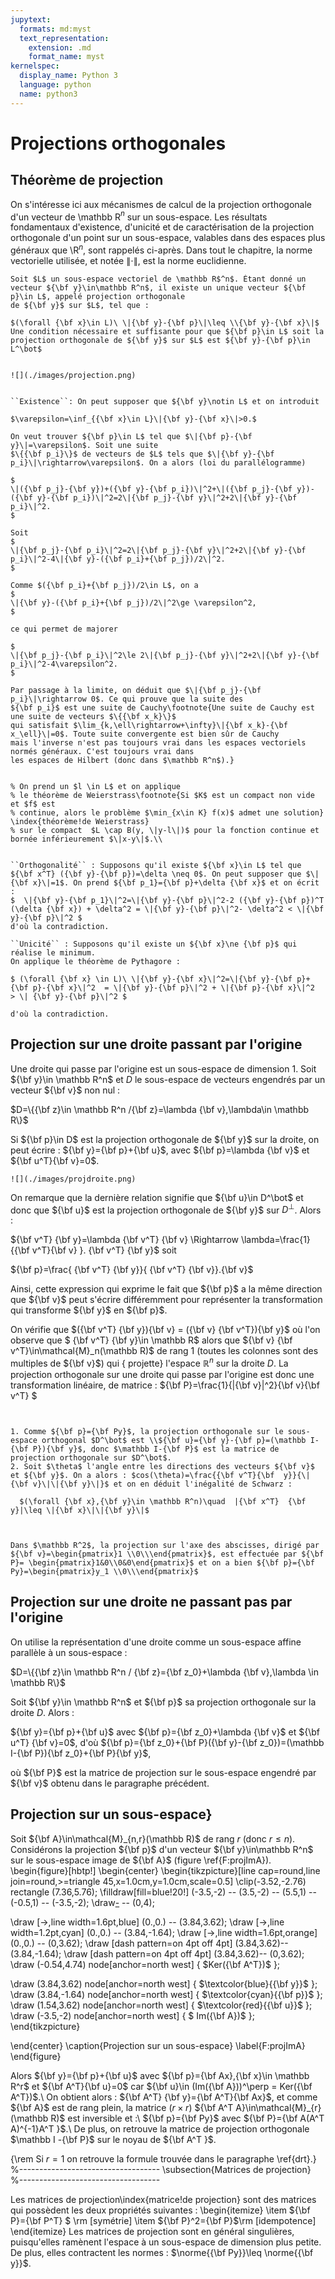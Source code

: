 ```yaml
---
jupytext:
  formats: md:myst
  text_representation:
    extension: .md
    format_name: myst
kernelspec:
  display_name: Python 3
  language: python
  name: python3
---
```

# Projections orthogonales


## Théorème de projection
On s'intéresse ici aux mécanismes de calcul de la projection orthogonale d'un vecteur de \mathbb R$^n$ sur un sous-espace. Les résultats fondamentaux d'existence, d'unicité et de caractérisation de la projection orthogonale d'un point sur un sous-espace, valables dans des espaces plus généraux que \R$^n$, sont rappelés ci-après. Dans tout le chapitre,
la norme vectorielle utilisée, et notée $\|\cdot\|$, est la norme euclidienne.

````{prf:theorem} Théorème de projection
Soit $L$ un sous-espace vectoriel de \mathbb R$^n$. Étant donné un vecteur ${\bf y}\in\mathbb R^n$, il existe un unique vecteur ${\bf p}\in L$, appelé projection orthogonale
de ${\bf y}$ sur $L$, tel que :

$(\forall {\bf x}\in L)\ \|{\bf y}-{\bf p}\|\leq \\{\bf y}-{\bf x}\|$
Une condition nécessaire et suffisante pour que ${\bf p}\in L$ soit la projection orthogonale de ${\bf y}$ sur $L$ est ${\bf y}-{\bf p}\in L^\bot$
````
```{index} Projection orthogonale
```


```{margin} 
![](./images/projection.png)
```

````{prf:proof}

``Existence``: On peut supposer que ${\bf y}\notin L$ et on introduit 

$\varepsilon=\inf_{{\bf x}\in L}\|{\bf y}-{\bf x}\|>0.$ 

On veut trouver ${\bf p}\in L$ tel que $\|{\bf p}-{\bf y}\|=\varepsilon$. Soit une suite
$\{{\bf p_i}\}$ de vecteurs de $L$ tels que $\|{\bf y}-{\bf p_i}\|\rightarrow\varepsilon$. On a alors (loi du parallélogramme)

$
\|({\bf p_j}-{\bf y})+({\bf y}-{\bf p_i})\|^2+\|({\bf p_j}-{\bf y})-({\bf y}-{\bf p_i})\|^2=2\|{\bf p_j}-{\bf y}\|^2+2\|{\bf y}-{\bf p_i}\|^2.
$

Soit
$
\|{\bf p_j}-{\bf p_i}\|^2=2\|{\bf p_j}-{\bf y}\|^2+2\|{\bf y}-{\bf p_i}\|^2-4\|{\bf y}-({\bf p_i}+{\bf p_j})/2\|^2.
$

Comme $({\bf p_i}+{\bf p_j})/2\in L$, on a 
$
\|{\bf y}-({\bf p_i}+{\bf p_j})/2\|^2\ge \varepsilon^2,
$

ce qui permet de majorer

$
\|{\bf p_j}-{\bf p_i}\|^2\le 2\|{\bf p_j}-{\bf y}\|^2+2\|{\bf y}-{\bf p_i}\|^2-4\varepsilon^2.
$

Par passage à la limite, on déduit que $\|{\bf p_j}-{\bf p_i}\|\rightarrow 0$. Ce qui prouve que la suite des 
${\bf p_i}$ est une suite de Cauchy\footnote{Une suite de Cauchy est une suite de vecteurs $\{{\bf x_k}\}$
qui satisfait $\lim_{k,\ell\rightarrow+\infty}\|{\bf x_k}-{\bf x_\ell}\|=0$. Toute suite convergente est bien sûr de Cauchy
mais l'inverse n'est pas toujours vrai dans les espaces vectoriels normés généraux. C'est toujours vrai dans 
les espaces de Hilbert (donc dans $\mathbb R^n$).}


% On prend un $l \in L$ et on applique 
% le théorème de Weierstrass\footnote{Si $K$ est un compact non vide et $f$ est
% continue, alors le problème $\min_{x\in K} f(x)$ admet une solution} \index{théorème!de Weierstrass} 
% sur le compact  $L \cap B(y, \|y-l\|)$ pour la fonction continue et bornée inférieurement $\|x-y\|$.\\


``Orthogonalité`` : Supposons qu'il existe ${\bf x}\in L$ tel que ${\bf x^T} ({\bf y}-{\bf p})=\delta \neq 0$. On peut supposer que $\|{\bf x}\|=1$. On prend ${\bf p_1}={\bf p}+\delta {\bf x}$ et on écrit : 
$  \|{\bf y}-{\bf p_1}\|^2=\|{\bf y}-{\bf p}\|^2-2 ({\bf y}-{\bf p})^T (\delta {\bf x}) + \delta^2 = \|{\bf y}-{\bf p}\|^2- \delta^2 < \|{\bf y}-{\bf p}\|^2 $
d'où la contradiction.

``Unicité`` : Supposons qu'il existe un ${\bf x}\ne {\bf p}$ qui réalise le minimum.
On applique le théorème de Pythagore :

$ (\forall {\bf x} \in L)\ \|{\bf y}-{\bf x}\|^2=\|{\bf y}-{\bf p}+{\bf p}-{\bf x}\|^2  = \|{\bf y}-{\bf p}\|^2 + \|{\bf p}-{\bf x}\|^2  > \| {\bf y}-{\bf p}\|^2 $

d'où la contradiction. 
````

## Projection sur une droite passant par l'origine

Une droite qui passe par l'origine est un sous-espace de dimension 1. Soit ${\bf y}\in \mathbb R^n$ et $D$ le sous-espace de vecteurs engendrés par un vecteur ${\bf v}$ non nul : 

$D=\{{\bf z}\in \mathbb R^n /{\bf z}=\lambda {\bf v},\lambda\in \mathbb R\}$

Si ${\bf p}\in D$ est la projection orthogonale de ${\bf y}$ sur la droite, on peut écrire  : ${\bf y}={\bf p}+{\bf u}$, avec ${\bf p}=\lambda {\bf v}$ et ${\bf u^T}{\bf v}=0$. 

```{margin} 
![](./images/projdroite.png)
```

On remarque que la dernière relation signifie que ${\bf u}\in D^\bot$ et donc que ${\bf u}$ est la projection orthogonale de ${\bf y}$ sur $D^\bot$.
Alors :

${\bf v^T}  {\bf y}=\lambda {\bf v^T}  {\bf v} \Rightarrow \lambda=\frac{1}{{\bf v^T}{\bf v} }. {\bf v^T}  {\bf y}$
soit

${\bf p}=\frac{ {\bf v^T}  {\bf y}}{ {\bf v^T}  {\bf v}}.{\bf v}$

Ainsi, cette expression qui exprime le fait que ${\bf p}$ a la même direction que ${\bf v}$ peut s'écrire différemment pour représenter la transformation qui transforme ${\bf y}$ en ${\bf p}$.

On vérifie que $({\bf v^T}  {\bf y}){\bf v} = ({\bf v} {\bf v^T}){\bf y}$ où l'on observe que $ {\bf v^T}  {\bf y}\in \mathbb R$ alors que ${\bf v} {\bf v^T}\in\mathcal{M}_n(\mathbb R)$  de rang 1 (toutes les colonnes sont des multiples de ${\bf v}$) qui { projette} l'espace $\mathbb R^n$ sur la droite $D$. La projection orthogonale sur une droite qui passe par l'origine est donc une transformation linéaire, de matrice :
${\bf P}=\frac{1}{\|{\bf v}\|^2}{\bf v}{\bf v^T} $

```{index} Matrice;projection
```


```{prf:remark}

1. Comme ${\bf p}={\bf Py}$, la projection orthogonale sur le sous-espace orthogonal $D^\bot$ est \\${\bf u}={\bf y}-{\bf p}=(\mathbb I-{\bf P}){\bf y}$, donc $\mathbb I-{\bf P}$ est la matrice de projection orthogonale sur $D^\bot$.
2. Soit $\theta$ l'angle entre les directions des vecteurs ${\bf v}$ et ${\bf y}$. On a alors : $cos(\theta)=\frac{{\bf v^T}{\bf  y}}{\|{\bf v}\|\|{\bf y}\|}$ et on en déduit l'inégalité de Schwarz : 

  $(\forall {\bf x},{\bf y}\in \mathbb R^n)\quad  |{\bf x^T}  {\bf y}|\leq \|{\bf x}\|\|{\bf y}\|$
```

````{prf:example}


Dans $\mathbb R^2$, la projection sur l'axe des abscisses, dirigé par ${\bf v}=\begin{pmatrix}1 \\0\\\end{pmatrix}$, est effectuée par ${\bf P}= \begin{pmatrix}1&0\\0&0\end{pmatrix}$ et on a bien ${\bf p}={\bf Py}=\begin{pmatrix}y_1 \\0\\\end{pmatrix}$
````

## Projection sur une droite ne passant pas par l'origine

On utilise la représentation d'une droite comme un sous-espace affine parallèle à un sous-espace : 

$D=\{{\bf z}\in \mathbb R^n / {\bf z}={\bf z_0}+\lambda {\bf v},\lambda \in \mathbb R\}$

Soit ${\bf y}\in \mathbb R^n$ et ${\bf p}$ sa projection orthogonale sur la droite $D$. Alors :

${\bf y}={\bf p}+{\bf u}$ avec ${\bf p}={\bf z_0}+\lambda {\bf v}$ et ${\bf u^T}  {\bf v}=0$, d'où ${\bf p}={\bf z_0}+{\bf P}({\bf y}-{\bf z_0})=(\mathbb I-{\bf P}){\bf z_0}+{\bf P}{\bf y}$,

 où ${\bf P}$ est la matrice de projection sur le sous-espace engendré par ${\bf v}$ obtenu dans le paragraphe précédent.
 
## Projection sur un sous-espace}

Soit ${\bf A}\in\mathcal{M}_{n,r}(\mathbb R)$  de rang $r$ (donc $r\leq n$). Considérons la projection ${\bf p}$ d'un vecteur  ${\bf y}\in\mathbb R^n$ sur le sous-espace image de ${\bf A}$ (figure \ref{F:projImA}).
\begin{figure}[hbtp!]
\begin{center}
\begin{tikzpicture}[line cap=round,line join=round,>=triangle 45,x=1.0cm,y=1.0cm,scale=0.5]
\clip(-3.52,-2.76) rectangle (7.36,5.76);
\filldraw[fill=blue!20!] (-3.5,-2) -- (3.5,-2) --  (5.5,1) -- (-0.5,1) -- (-3.5,-2);
\draw[-](0,0) -- (0,4);

\draw [->,line width=1.6pt,blue] (0.,0.) -- (3.84,3.62);
\draw [->,line width=1.2pt,cyan] (0.,0.) -- (3.84,-1.64);
\draw [->,line width=1.6pt,orange] (0.,0.) -- (0,3.62);
\draw [dash pattern=on 4pt off 4pt] (3.84,3.62)-- (3.84,-1.64);
\draw [dash pattern=on 4pt off 4pt] (3.84,3.62)-- (0,3.62);
\draw (-0.54,4.74) node[anchor=north west] { $Ker({\bf A^T})$ };

\draw (3.84,3.62) node[anchor=north west] { $\textcolor{blue}{{\bf y}}$ };
\draw (3.84,-1.64) node[anchor=north west] { $\textcolor{cyan}{{\bf p}}$ };
\draw (1.54,3.62) node[anchor=north west] { $\textcolor{red}{{\bf u}}$ };
\draw (-3.5,-2) node[anchor=north west] { $ Im({\bf A})$ };
\end{tikzpicture}

\end{center}
\caption{Projection sur un sous-espace}
\label{F:projImA}
\end{figure}

Alors ${\bf y}={\bf p}+{\bf u}$ avec ${\bf p}={\bf Ax},{\bf x}\in \mathbb R^r$ et ${\bf A^T}{\bf u}=0$ car ${\bf u}\in (Im({\bf A}))^\perp = Ker({\bf A^T})$.\\
On obtient alors : ${\bf A^T} {\bf y}={\bf A^T}{\bf Ax}$, et comme ${\bf A}$ est de rang plein, la matrice ($r\times r$) ${\bf A^T A}\in\mathcal{M}_{r}(\mathbb R)$ est inversible et :\\
${\bf p}={\bf Py}$ avec ${\bf P}={\bf A(A^T A)^{-1}A^T }$.\\
De plus, on retrouve la matrice de projection orthogonale $\mathbb I -{\bf P}$ sur le noyau de ${\bf A^T }$.

{\rem Si $r=1$ on retrouve la formule trouvée dans le paragraphe \ref{drt}.}
%-----------------------------------
\subsection{Matrices de projection}
%-----------------------------------

Les matrices de projection\index{matrice!de projection} sont des matrices
qui possèdent les deux propriétés suivantes : 
\begin{itemize}
  \item ${\bf P}={\bf P^T} $ \rm [symétrie]
  \item ${\bf P}^2={\bf P}$\rm  [idempotence]
\end{itemize}
Les matrices de projection sont en général singulières, puisqu'elles ramènent l'espace à un sous-espace de dimension plus petite. De plus, elles contractent les normes : $\norme{{\bf Py}}\leq \norme{{\bf y}}$.